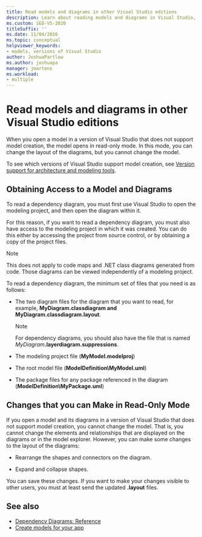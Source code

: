 ```yaml
---
title: Read models and diagrams in other Visual Studio editions
description: Learn about reading models and diagrams in Visual Studio, as well as read-only behavior when using a version of Visual Studio that does not support model creation.
ms.custom: SEO-VS-2020
titleSuffix: ''
ms.date: 11/04/2016
ms.topic: conceptual
helpviewer_keywords:
- models, versions of Visual Studio
author: JoshuaPartlow
ms.author: joshuapa
manager: jmartens
ms.workload:
- multiple
---
```

# Read models and diagrams in other Visual Studio editions

When you open a model in a version of Visual Studio that does not support model creation, the model opens in read-only mode. In this mode, you can change the layout of the diagrams, but you cannot change the model.

To see which versions of Visual Studio support model creation, see [Version support for architecture and modeling tools](../modeling/analyze-and-model-your-architecture.md#VersionSupport).

## Obtaining Access to a Model and Diagrams

To read a dependency diagram, you must first use Visual Studio to open the modeling project, and then open the diagram within it.

For this reason, if you want to read a dependency diagram, you must also have access to the modeling project in which it was created. You can do this either by accessing the project from source control, or by obtaining a copy of the project files.

> [!NOTE]
> This does not apply to code maps and .NET class diagrams generated from code. Those diagrams can be viewed independently of a modeling project.

To read a dependency diagram, the minimum set of files that you need is as follows:

- The two diagram files for the diagram that you want to read, for example, **MyDiagram.classdiagram and MyDiagram.classdiagram.layout**.

    > [!NOTE]
    > For dependency diagrams, you should also have the file that is named _MyDiagram_**.layerdiagram.suppressions**.

- The modeling project file (**MyModel.modelproj**)

- The root model file (**ModelDefinition\MyModel.uml**)

- The package files for any package referenced in the diagram (**ModelDefinition\MyPackage.uml**)

## Changes that you can Make in Read-Only Mode

If you open a model and its diagrams in a version of Visual Studio that does not support model creation, you cannot change the model. That is, you cannot change the elements and relationships that are displayed on the diagrams or in the model explorer. However, you can make some changes to the layout of the diagrams:

- Rearrange the shapes and connectors on the diagram.

- Expand and collapse shapes.

You can save these changes. If you want to make your changes visible to other users, you must at least send the updated **.layout** files.

## See also

- [Dependency Diagrams: Reference](../modeling/layer-diagrams-reference.md)
- [Create models for your app](../modeling/create-models-for-your-app.md)
